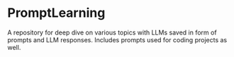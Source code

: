 # PromptLearning
A repository for deep dive on various topics with LLMs saved in form of prompts and LLM responses. Includes prompts used for coding projects as well.
